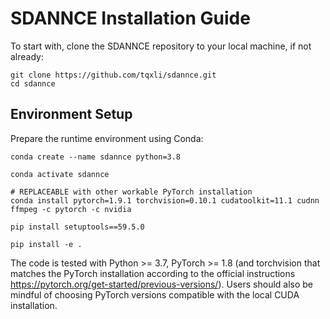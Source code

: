 # SDANNCE Installation Guide
To start with, clone the SDANNCE repository to your local machine, if not already:
```
git clone https://github.com/tqxli/sdannce.git
cd sdannce
```

## Environment Setup
Prepare the runtime environment using Conda:
```
conda create --name sdannce python=3.8

conda activate sdannce

# REPLACEABLE with other workable PyTorch installation
conda install pytorch=1.9.1 torchvision=0.10.1 cudatoolkit=11.1 cudnn ffmpeg -c pytorch -c nvidia

pip install setuptools==59.5.0

pip install -e .
```

The code is tested with Python >= 3.7, PyTorch >= 1.8 (and torchvision that matches the PyTorch installation according to the official instructions https://pytorch.org/get-started/previous-versions/). Users should also be mindful of choosing PyTorch versions compatible with the local CUDA installation. 
